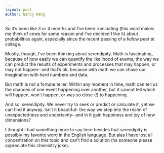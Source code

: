 ```yaml
---
layout: post
author: Nancy Wang
---
```

So it’s been like 3 or 4 months and I’ve been ruminating (this word
makes me think of cows for some reason and I’ve decided I like it)
about probabilities again, especially since the recent passing of a
fellow peer at college.

Mostly, though, I’ve been thinking about serendipity. Math is
fascinating, because of how easily we can quantify the likelihood of
events, the way we can predict the results of experiments and processes
that may happen, or may not happen– and that’s ok, because with math we
can chase our imagination with hard numbers and data.

But math is not a fortune teller. Within any moment in time, math can
tell us the chances of one event happening over another, but it cannot
tell which will happen, won’t happen, or was so close (!) to happening.

And so: serendipity. We never try to seek or predict or calculate it, yet
we can find it anyway. Isn’t it beautiful– the way we step into the realm
of unexpectedness and uncertainty– and in it gain happiness and joy of
new dimensions?

I thought I had something more to say here besides that serendipity is
possibly my favorite word in the English language. But alas I have lost
all concentration on this topic and can’t find a solution (ha someone
please appreciate this chemistry joke).